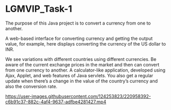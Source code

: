 # LGMVIP_Task-1

The purpose of this Java project is to convert a currency from one to another. 

A web-based interface for converting currency and getting the output value, for example, here displays converting the currency of the US dollar to INR. 

We see variations with different countries using different currencies. Be aware of the current exchange prices in the market and then can convert from one currency to another. A calculator-like application, developed using Ajax, Applet, and web features of Java servlets. You also get a regular update when there’s a change in the value of the country’s currency and also the conversion rate. 

https://user-images.githubusercontent.com/124253823/220958392-c6b91c37-882c-4af4-9637-adfbe4281427.mp4

